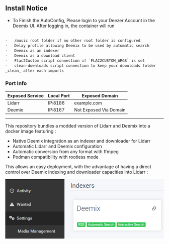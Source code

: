 ## Install Notice

- To Finish the AutoConfig, Please login to your Deezer Account in the Deemix UI. After logging in, the container will run

``` 

-   /music root folder if no other root folder is configured
-   Delay profile allowing Deemix to be used by automatic search
-   Deemix as an indexer
-   Deemix as a download client
-   Flac2Custom script connection if `FLAC2CUSTOM_ARGS` is set
-   clean-downloads script connection to keep your downloads folder _clean_ after each imports
```

### Port Info

| Exposed Service      | Local Port | Exposed Domain      |
|----------------------|------------|---------------------|
| Lidarr | IP:8186   | example.com         |
| Deemix | IP:8167   | Not Exposed Via Domain|

---

This repository bundles a modded version of Lidarr and Deemix into a docker image featuring :

-   Native Deemix integration as an indexer and downloader for Lidarr
-   Automatic Lidarr and Deemix configuration
-   Automatic conversion from any format with ffmpeg
-   Podman compatibility with rootless mode

This allows an easy deployment, with the advantage of having a direct control over Deemix indexing and downloader capacities into Lidarr :

[!["Lidarr indexers"](https://github.com/youegraillot/lidarr-on-steroids/raw/main/.assets/lidarr-indexers.png "Lidarr indexers")](https://github.com/youegraillot/lidarr-on-steroids/raw/main/.assets/lidarr-indexers.png)